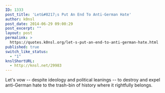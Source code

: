 ```yaml
---
ID: 1333
post_title: 'Let&#8217;s Put An End To Anti-German Hate'
author: k0nsl
post_date: 2014-06-29 09:00:29
post_excerpt: ""
layout: post
permalink: >
  https://quotes.k0nsl.org/let-s-put-an-end-to-anti-german-hate.html
published: true
switch_like_status:
  - "1"
knslShortURL:
  - http://knsl.net/29983
---
```

Let's vow -- despite ideology and political leanings -- to destroy and expel anti-German hate to the trash-bin of history where it rightfully belongs.